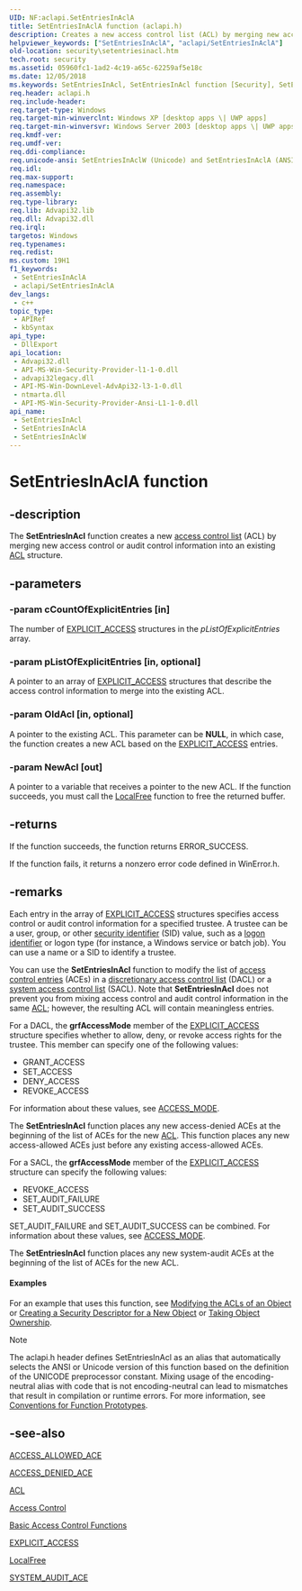 ```yaml
---
UID: NF:aclapi.SetEntriesInAclA
title: SetEntriesInAclA function (aclapi.h)
description: Creates a new access control list (ACL) by merging new access control or audit control information into an existing ACL structure. (ANSI)
helpviewer_keywords: ["SetEntriesInAclA", "aclapi/SetEntriesInAclA"]
old-location: security\setentriesinacl.htm
tech.root: security
ms.assetid: 05960fc1-1ad2-4c19-a65c-62259af5e18c
ms.date: 12/05/2018
ms.keywords: SetEntriesInAcl, SetEntriesInAcl function [Security], SetEntriesInAclA, SetEntriesInAclW, _win32_setentriesinacl, aclapi/SetEntriesInAcl, aclapi/SetEntriesInAclA, aclapi/SetEntriesInAclW, security.setentriesinacl
req.header: aclapi.h
req.include-header: 
req.target-type: Windows
req.target-min-winverclnt: Windows XP [desktop apps \| UWP apps]
req.target-min-winversvr: Windows Server 2003 [desktop apps \| UWP apps]
req.kmdf-ver: 
req.umdf-ver: 
req.ddi-compliance: 
req.unicode-ansi: SetEntriesInAclW (Unicode) and SetEntriesInAclA (ANSI)
req.idl: 
req.max-support: 
req.namespace: 
req.assembly: 
req.type-library: 
req.lib: Advapi32.lib
req.dll: Advapi32.dll
req.irql: 
targetos: Windows
req.typenames: 
req.redist: 
ms.custom: 19H1
f1_keywords:
 - SetEntriesInAclA
 - aclapi/SetEntriesInAclA
dev_langs:
 - c++
topic_type:
 - APIRef
 - kbSyntax
api_type:
 - DllExport
api_location:
 - Advapi32.dll
 - API-MS-Win-Security-Provider-l1-1-0.dll
 - advapi32legacy.dll
 - API-MS-Win-DownLevel-AdvApi32-l3-1-0.dll
 - ntmarta.dll
 - API-MS-Win-Security-Provider-Ansi-L1-1-0.dll
api_name:
 - SetEntriesInAcl
 - SetEntriesInAclA
 - SetEntriesInAclW
---
```


# SetEntriesInAclA function


## -description

The <b>SetEntriesInAcl</b> function creates a new <a href="/windows/desktop/SecGloss/a-gly">access control list</a> (ACL) by merging new access control or audit control information into an existing 
<a href="/windows/desktop/api/winnt/ns-winnt-acl">ACL</a> structure.

## -parameters

### -param cCountOfExplicitEntries [in]

The number of 
<a href="/windows/desktop/api/accctrl/ns-accctrl-explicit_access_a">EXPLICIT_ACCESS</a> structures in the <i>pListOfExplicitEntries</i> array.

### -param pListOfExplicitEntries [in, optional]

A pointer to an array of <a href="/windows/desktop/api/accctrl/ns-accctrl-explicit_access_a">EXPLICIT_ACCESS</a> structures that describe the access control information to merge into the existing ACL.

### -param OldAcl [in, optional]

A pointer to the existing ACL. This parameter can be <b>NULL</b>, in which case, the function creates a new ACL based on the <a href="/windows/desktop/api/accctrl/ns-accctrl-explicit_access_a">EXPLICIT_ACCESS</a> entries.

### -param NewAcl [out]

A pointer to a variable that receives a pointer to the new ACL. If the function succeeds, you must call the 
<a href="/windows/desktop/api/winbase/nf-winbase-localfree">LocalFree</a> function to free the returned buffer.

## -returns

If the function succeeds, the function returns ERROR_SUCCESS.

If the function fails, it returns a nonzero error code defined in WinError.h.

## -remarks

Each entry in the array of <a href="/windows/desktop/api/accctrl/ns-accctrl-explicit_access_a">EXPLICIT_ACCESS</a> structures specifies access control or audit control information for a specified trustee. A trustee can be a user, group, or other <a href="/windows/desktop/SecGloss/s-gly">security identifier</a> (SID) value, such as a <a href="/windows/desktop/SecGloss/l-gly">logon identifier</a> or logon type (for instance, a Windows service or batch job). You can use a name or a SID to identify a trustee.

You can use the <b>SetEntriesInAcl</b> function to modify the list of <a href="/windows/desktop/SecGloss/a-gly">access control entries</a> (ACEs) in a <a href="/windows/desktop/SecGloss/d-gly">discretionary access control list</a> (DACL) or a <a href="/windows/desktop/SecGloss/s-gly">system access control list</a> (SACL). Note that <b>SetEntriesInAcl</b> does not prevent you from mixing access control and audit control information in the same 
<a href="/windows/desktop/api/winnt/ns-winnt-acl">ACL</a>; however, the resulting ACL will contain meaningless entries.

For a DACL, the <b>grfAccessMode</b> member of the 
<a href="/windows/desktop/api/accctrl/ns-accctrl-explicit_access_a">EXPLICIT_ACCESS</a> structure specifies whether to allow, deny, or revoke access rights for the trustee. This member can specify one of the following values:

<ul>
<li>GRANT_ACCESS</li>
<li>SET_ACCESS</li>
<li>DENY_ACCESS</li>
<li>REVOKE_ACCESS</li>
</ul>
 For information about these values, see <a href="/windows/desktop/api/accctrl/ne-accctrl-access_mode">ACCESS_MODE</a>.

The <b>SetEntriesInAcl</b> function places any new access-denied ACEs at the beginning of the list of ACEs for the new 
<a href="/windows/desktop/api/winnt/ns-winnt-acl">ACL</a>. This function  places any new access-allowed ACEs just before any existing access-allowed ACEs.

For a SACL, the <b>grfAccessMode</b> member of the 
<a href="/windows/desktop/api/accctrl/ns-accctrl-explicit_access_a">EXPLICIT_ACCESS</a> structure can specify the following values:

<ul>
<li>REVOKE_ACCESS</li>
<li>SET_AUDIT_FAILURE</li>
<li>SET_AUDIT_SUCCESS</li>
</ul>
SET_AUDIT_FAILURE and  SET_AUDIT_SUCCESS can be combined. For information about these values, see <a href="/windows/desktop/api/accctrl/ne-accctrl-access_mode">ACCESS_MODE</a>.

The <b>SetEntriesInAcl</b> function places any new system-audit ACEs at the beginning of the list of ACEs for the new ACL.


#### Examples

For an example that uses this function, see <a href="/windows/desktop/SecAuthZ/modifying-the-acls-of-an-object-in-c--">Modifying the ACLs of an Object</a> or <a href="/windows/desktop/SecAuthZ/creating-a-security-descriptor-for-a-new-object-in-c--">Creating a Security Descriptor for a New Object</a> or <a href="/windows/desktop/SecAuthZ/taking-object-ownership-in-c--">Taking Object Ownership</a>.

<div class="code"></div>




> [!NOTE]
> The aclapi.h header defines SetEntriesInAcl as an alias that automatically selects the ANSI or Unicode version of this function based on the definition of the UNICODE preprocessor constant. Mixing usage of the encoding-neutral alias with code that is not encoding-neutral can lead to mismatches that result in compilation or runtime errors. For more information, see [Conventions for Function Prototypes](/windows/win32/intl/conventions-for-function-prototypes).

## -see-also

<a href="/windows/desktop/api/winnt/ns-winnt-access_allowed_ace">ACCESS_ALLOWED_ACE</a>



<a href="/windows/desktop/api/winnt/ns-winnt-access_denied_ace">ACCESS_DENIED_ACE</a>



<a href="/windows/desktop/api/winnt/ns-winnt-acl">ACL</a>



<a href="/windows/desktop/SecAuthZ/access-control">Access Control</a>



<a href="/windows/desktop/SecAuthZ/authorization-functions">Basic Access Control Functions</a>



<a href="/windows/desktop/api/accctrl/ns-accctrl-explicit_access_a">EXPLICIT_ACCESS</a>



<a href="/windows/desktop/api/winbase/nf-winbase-localfree">LocalFree</a>



<a href="/windows/desktop/api/winnt/ns-winnt-system_audit_ace">SYSTEM_AUDIT_ACE</a>
